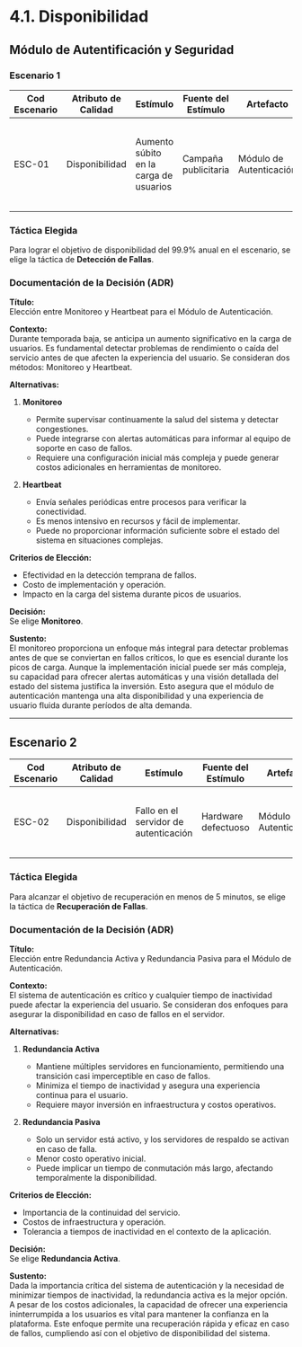 # 4.1. Disponibilidad

## Módulo de Autentificación y Seguridad

### Escenario 1

| **Cod Escenario** | **Atributo de Calidad** | **Estímulo**                              | **Fuente del Estímulo** | **Artefacto**                    | **Entorno**                              | **Respuesta**                                      | **Medida de Respuesta**                             |
|------------------|-------------------------|-------------------------------------------|-------------------------|----------------------------------|------------------------------------------|---------------------------------------------------|-----------------------------------------------------|
| ESC-01           | Disponibilidad           | Aumento súbito en la carga de usuarios    | Campaña publicitaria     | Módulo de Autenticación          | Operación durante un evento de marketing | El sistema puede manejar picos de usuarios sin degradar el servicio. | El sistema mantiene una disponibilidad del 99.9% anual |

### Táctica Elegida
Para lograr el objetivo de disponibilidad del 99.9% anual en el escenario, se elige la táctica de **Detección de Fallas**.

### Documentación de la Decisión (ADR)

**Título:**  
Elección entre Monitoreo y Heartbeat para el Módulo de Autenticación.

**Contexto:**  
Durante temporada baja, se anticipa un aumento significativo en la carga de usuarios. Es fundamental detectar problemas de rendimiento o caída del servicio antes de que afecten la experiencia del usuario. Se consideran dos métodos: Monitoreo y Heartbeat.

**Alternativas:**
1. **Monitoreo**  
   - Permite supervisar continuamente la salud del sistema y detectar congestiones.
   - Puede integrarse con alertas automáticas para informar al equipo de soporte en caso de fallos.
   - Requiere una configuración inicial más compleja y puede generar costos adicionales en herramientas de monitoreo.

2. **Heartbeat**  
   - Envía señales periódicas entre procesos para verificar la conectividad.
   - Es menos intensivo en recursos y fácil de implementar.
   - Puede no proporcionar información suficiente sobre el estado del sistema en situaciones complejas.

**Criterios de Elección:**  
- Efectividad en la detección temprana de fallos.
- Costo de implementación y operación.
- Impacto en la carga del sistema durante picos de usuarios.

**Decisión:**  
Se elige **Monitoreo**.

**Sustento:**  
El monitoreo proporciona un enfoque más integral para detectar problemas antes de que se conviertan en fallos críticos, lo que es esencial durante los picos de carga. Aunque la implementación inicial puede ser más compleja, su capacidad para ofrecer alertas automáticas y una visión detallada del estado del sistema justifica la inversión. Esto asegura que el módulo de autenticación mantenga una alta disponibilidad y una experiencia de usuario fluida durante períodos de alta demanda.

---

## Escenario 2

| **Cod Escenario** | **Atributo de Calidad** | **Estímulo**                    | **Fuente del Estímulo**  | **Artefacto**                     | **Entorno**                       | **Respuesta**                                             | **Medida de Respuesta**                             |
|------------------|-------------------------|---------------------------------|--------------------------|-----------------------------------|-----------------------------------|---------------------------------------------------------|-----------------------------------------------------|
| ESC-02           | Disponibilidad           | Fallo en el servidor de autenticación | Hardware defectuoso      | Módulo de Autenticación           | Operación en horario laboral      | El sistema debe poder recuperar la funcionalidad rápidamente. | El sistema debe recuperar la funcionalidad en menos de 5 minutos. |

### Táctica Elegida
Para alcanzar el objetivo de recuperación en menos de 5 minutos, se elige la táctica de **Recuperación de Fallas**.

### Documentación de la Decisión (ADR)

**Título:**  
Elección entre Redundancia Activa y Redundancia Pasiva para el Módulo de Autenticación.

**Contexto:**  
El sistema de autenticación es crítico y cualquier tiempo de inactividad puede afectar la experiencia del usuario. Se consideran dos enfoques para asegurar la disponibilidad en caso de fallos en el servidor.

**Alternativas:**
1. **Redundancia Activa**  
   - Mantiene múltiples servidores en funcionamiento, permitiendo una transición casi imperceptible en caso de fallos.
   - Minimiza el tiempo de inactividad y asegura una experiencia continua para el usuario.
   - Requiere mayor inversión en infraestructura y costos operativos.

2. **Redundancia Pasiva**  
   - Solo un servidor está activo, y los servidores de respaldo se activan en caso de falla.
   - Menor costo operativo inicial.
   - Puede implicar un tiempo de conmutación más largo, afectando temporalmente la disponibilidad.

**Criterios de Elección:**  
- Importancia de la continuidad del servicio.
- Costos de infraestructura y operación.
- Tolerancia a tiempos de inactividad en el contexto de la aplicación.

**Decisión:**  
Se elige **Redundancia Activa**.

**Sustento:**  
Dada la importancia crítica del sistema de autenticación y la necesidad de minimizar tiempos de inactividad, la redundancia activa es la mejor opción. A pesar de los costos adicionales, la capacidad de ofrecer una experiencia ininterrumpida a los usuarios es vital para mantener la confianza en la plataforma. Este enfoque permite una recuperación rápida y eficaz en caso de fallos, cumpliendo así con el objetivo de disponibilidad del sistema.
